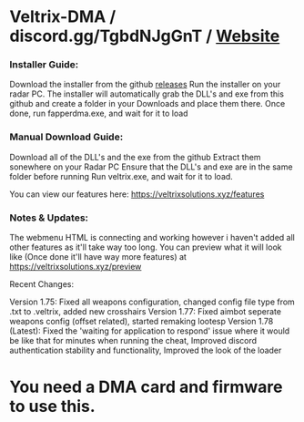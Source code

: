 # Veltrix-DMA  /  discord.gg/TgbdNJgGnT  /  [Website](https://veltrixsolutions.xyz/)



### Installer Guide:

Download the installer from the github [releases](https://github.com/bluuuzs/veltrix-dma/releases/tag/Installer)
Run the installer on your radar PC.
The installer will automatically grab the DLL's and exe from this github and create a folder in your Downloads and place them there.
Once done, run fapperdma.exe, and wait for it to load


### Manual Download Guide:

Download all of the DLL's and the exe from the github
Extract them sonewhere on your Radar PC
Ensure that the DLL's and exe are in the same folder before running
Run veltrix.exe, and wait for it to load.


You can view our features here: https://veltrixsolutions.xyz/features

### Notes & Updates:

The webmenu HTML is connecting and working however i haven't added all other features as it'll take way too long. You can preview what it will look like (Once done it'll have way more features) at https://veltrixsolutions.xyz/preview

Recent Changes:

Version 1.75: Fixed all weapons configuration, changed config file type from .txt to .veltrix, added new crosshairs
Version 1.77: Fixed aimbot seperate weapons config (offset related), started remaking lootesp
Version 1.78 (Latest): Fixed the 'waiting for application to respond' issue where it would be like that for minutes when running the cheat, Improved discord authentication stability and functionality, Improved the look of the loader

# You need a DMA card and firmware to use this.
